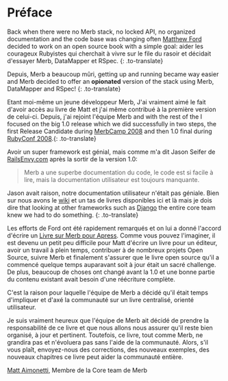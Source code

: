 # Préface

Back when there were no Merb stack, no locked API, no organized documentation and the code base was changing often [Matthew Ford](http://github.com/deimos1986) decided to work on an open source book with a simple goal: aider les courageux Rubyistes qui cherchait à vivre sur le file du rasoir et décidait d'essayer Merb, DataMapper et RSpec.
{: .to-translate}

Depuis, Merb a beaucoup mûri, getting up and running became way easier and Merb decided to offer an **opionated** version of the stack using Merb, DataMapper and RSpec! 
{: .to-translate}

Etant moi-même un jeune développeur Merb, J'ai vraiment aimé le fait d'avoir accès au livre de Matt et j'ai même contribué à la première version de celui-ci. Depuis, j'ai rejoint l'équipe Merb and with the rest of the I focused on the big 1.0 release which we did successfully in two steps, the first Release Candidate during [MerbCamp 2008](http://merbcamp.com) and then 1.0 final during [RubyConf 2008](http://rubyconf.org).{: .to-translate}

Avoir un super framework est génial, mais comme m'a dit Jason Seifer de [RailsEnvy.com](http://railsenvy.com) après la sortir de la version 1.0: 

> Merb a une superbe documentation du code, le code est si facile à lire, mais la documentation utilisateur est toujours manquante.

Jason avait raison, notre documentation utilisateur n'était pas géniale. Bien sur nous avons le [wiki](http://wiki.merbivore.com) et un tas de livres disponibles ici et là mais je dois dire  that looking at other frameworks such as [Django](http://www.djangobook.com/) the entire core team knew we had to do something.
{: .to-translate}

Les efforts de Ford ont été rapidement remarqués et on lui a donné l'accord d'écrire un [Livre sur Merb pour Apress](http://www.apress.com/book/view/9781430218234). Comme vous pouvez l'imaginer, il est devenu un petit peu difficile pour Matt d'écrire un livre pour un éditeur, avoir un travail à plein temps, contribuer à de nombreux projets Open Source, suivre Merb et finalement s'assurer que le livre open source qu'il a commencé quelque temps auparavant soit à jour était un sacré challenge. De plus, beaucoup de choses ont changé avant la 1.0 et une bonne partie du contenu existant avait besoin d'une réécriture complète.

C'est la raison pour laquelle l'équipe de Merb a décidé qu'il était temps d'impliquer et d'axé la communauté sur un livre centralisé, orienté utilisateur.

Je suis vraiment heureux que l'équipe de Merb ait décidé de prendre la responsabilité de ce livre et que nous allons nous assurer qu'il reste bien organisé, à jour et pertinent. Toutefois, ce livre, tout comme Merb, ne grandira pas et n'évoluera pas sans l'aide de la communauté. Alors, s'il vous plaît, envoyez-nous des corrections, des nouveaux exemples, des nouveaux chapitres ce livre peut aider la communauté entière.

[Matt Aimonetti](http://merbist.com), Membre de la Core team de Merb

